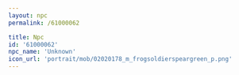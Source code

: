 ```yaml
---
layout: npc
permalink: /61000062

title: Npc
id: '61000062'
npc_name: 'Unknown'
icon_url: 'portrait/mob/02020178_m_frogsoldierspeargreen_p.png'
---
```

